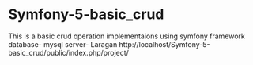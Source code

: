 # Symfony-5-basic_crud
This is a basic crud operation implementaions using symfony framework
database- mysql
server-  Laragan 
http://localhost/Symfony-5-basic_crud/public/index.php/project/
